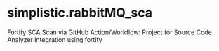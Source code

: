 # simplistic.rabbitMQ_sca
Fortify SCA Scan via GitHub Action/Workflow: Project for Source Code Analyzer integration using fortify
